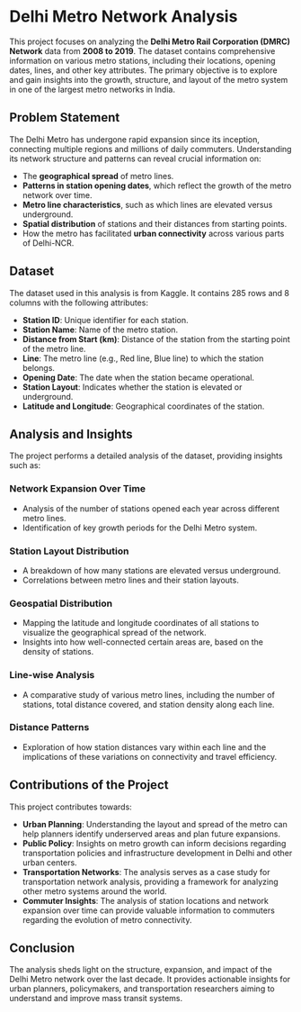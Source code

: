 # Delhi Metro Network Analysis

This project focuses on analyzing the **Delhi Metro Rail Corporation (DMRC) Network** data from **2008 to 2019**. The dataset contains comprehensive information on various metro stations, including their locations, opening dates, lines, and other key attributes. The primary objective is to explore and gain insights into the growth, structure, and layout of the metro system in one of the largest metro networks in India.

## Problem Statement

The Delhi Metro has undergone rapid expansion since its inception, connecting multiple regions and millions of daily commuters. Understanding its network structure and patterns can reveal crucial information on:

- The **geographical spread** of metro lines.
- **Patterns in station opening dates**, which reflect the growth of the metro network over time.
- **Metro line characteristics**, such as which lines are elevated versus underground.
- **Spatial distribution** of stations and their distances from starting points.
- How the metro has facilitated **urban connectivity** across various parts of Delhi-NCR.

## Dataset

The dataset used in this analysis is from Kaggle. It contains 285 rows and 8 columns with the following attributes:

- **Station ID**: Unique identifier for each station.
- **Station Name**: Name of the metro station.
- **Distance from Start (km)**: Distance of the station from the starting point of the metro line.
- **Line**: The metro line (e.g., Red line, Blue line) to which the station belongs.
- **Opening Date**: The date when the station became operational.
- **Station Layout**: Indicates whether the station is elevated or underground.
- **Latitude and Longitude**: Geographical coordinates of the station.

## Analysis and Insights

The project performs a detailed analysis of the dataset, providing insights such as:

### Network Expansion Over Time

- Analysis of the number of stations opened each year across different metro lines.
- Identification of key growth periods for the Delhi Metro system.

### Station Layout Distribution

- A breakdown of how many stations are elevated versus underground.
- Correlations between metro lines and their station layouts.

### Geospatial Distribution

- Mapping the latitude and longitude coordinates of all stations to visualize the geographical spread of the network.
- Insights into how well-connected certain areas are, based on the density of stations.

### Line-wise Analysis

- A comparative study of various metro lines, including the number of stations, total distance covered, and station density along each line.

### Distance Patterns

- Exploration of how station distances vary within each line and the implications of these variations on connectivity and travel efficiency.

## Contributions of the Project

This project contributes towards:

- **Urban Planning**: Understanding the layout and spread of the metro can help planners identify underserved areas and plan future expansions.
- **Public Policy**: Insights on metro growth can inform decisions regarding transportation policies and infrastructure development in Delhi and other urban centers.
- **Transportation Networks**: The analysis serves as a case study for transportation network analysis, providing a framework for analyzing other metro systems around the world.
- **Commuter Insights**: The analysis of station locations and network expansion over time can provide valuable information to commuters regarding the evolution of metro connectivity.

## Conclusion

The analysis sheds light on the structure, expansion, and impact of the Delhi Metro network over the last decade. It provides actionable insights for urban planners, policymakers, and transportation researchers aiming to understand and improve mass transit systems.
